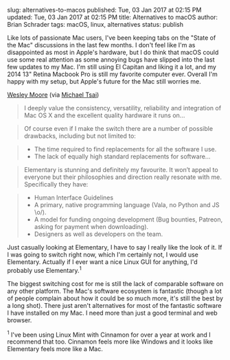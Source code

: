slug: alternatives-to-macos
published: Tue, 03 Jan 2017 at 02:15 PM
updated: Tue, 03 Jan 2017 at 02:15 PM
title: Alternatives to macOS
author: Brian Schrader
tags: macOS, linux, alternatives
status: publish

Like lots of passionate Mac users, I've been keeping tabs on the "State of the Mac" discussions in the last few months. I don't feel like I'm as disappointed as most in Apple's hardware, but I do think that macOS could use some real attention as some annoying bugs have slipped into the last few updates to my Mac. I'm still using El Capitan and liking it a lot, and my 2014 13" Retina Macbook Pro is still my favorite computer ever. Overall I'm happy with my setup, but Apple's future for the Mac still worries me.

[Wesley Moore][alts] (via [Michael Tsai][mtsai])

> I deeply value the consistency, versatility, reliability and integration of Mac OS X and the excellent quality hardware it runs on...

> Of course even if I make the switch there are a number of possible drawbacks, including but not limited to:

> - The time required to find replacements for all the software I use.
> - The lack of equally high standard replacements for software...

> Elementary is stunning and definitely my favourite. It won’t appeal to everyone but their philosophies and direction really resonate with me. Specifically they have:

> - Human Interface Guidelines
> - A primary, native programming language (Vala, no Python and JS \o/).
> - A model for funding ongoing development (Bug bounties, Patreon, asking for payment when downloading).
> - Designers as well as developers on the team.

Just casually looking at Elementary, I have to say I really like the look of it. If I was going to switch right now, which I'm certainly not, I would use Elementary. Actually if I ever want a nice Linux GUI for anything, I'd probably use Elementary.<sup>1</sup>

The biggest switching cost for me is still the lack of comparable software on any other platform. The Mac's software ecosystem is fantastic (though a lot of people complain about how it could be so much more, it's still the best by a long shot). There just aren't alternatives for most of the fantastic software I have installed on my Mac. I need more than just a good terminal and web browser.

<div class="footnote">
<sup>1</sup> I've been using Linux Mint with Cinnamon for over a year at work and I recommend that too. Cinnamon feels more like Windows and it looks like Elementary feels more like a Mac.</div>

[alts]: //bitcannon.net/post/finding-an-alternative-to-mac-os-x/
[mtsai]: //mjtsai.com/blog/2017/01/03/finding-an-alternative-to-mac-os-x/
